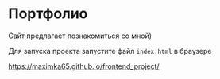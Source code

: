 # Портфолио

Сайт предлагает познакомиться со мной)

Для запуска проекта запустите файл `index.html` в браузере

https://maximka65.github.io/frontend_project/
